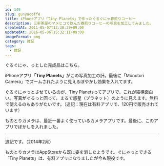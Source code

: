 ```yaml
---
id: 149
slug: gunyacoffe
title: iPhoneアプリ「Tiny Planets」で作ったぐるぐにゃ春煎りコーヒー
description: 三軒茶屋のマメヒコで飲んだ春煎りコーヒーの写真を加工してみました。
createdAt: 2011-05-07T13:30:39+09:00
updatedAt: 2016-05-06T15:32:11+09:00
imageFormat: png
category: 雑記
tags:
  - 雑記
---
```


ぐるぐにゃ、っとした完成品はこちら。

<photo-image article-id="149" img-file-name="mamehiko_coffee_grgr.jpg" caption="マメヒコの春煎りコーヒー（ぐるぐにゃ）"></photo-image>

iPhoneアプリ<strong>「Tiny Planets」</strong>がこの写真加工の肝。最後に「Monotori Camera」でズームされたように見えるぼやかし効果を入れてます。

ぐるぐにゃっとさせているのが、Tiny Planetsってアプリで、これが結構面白い。写真がぐるっと回って、まるで惑星（プラネット）のように見えます。無料で使えるのもありがたいです。（追記：現在は有料アプリで、120円で販売されています）

ものとりカメラは、最近一番よく使っているカメラアプリです。最後に、このアプリでぼかしを入れました。

* * *

追記です。（2014年2月）

ものとりカメラはAppStoreから既に姿を消したようです。ぐにゃっとできる「Tiny Planets」は、有料アプリになりましたが今も現役です。
